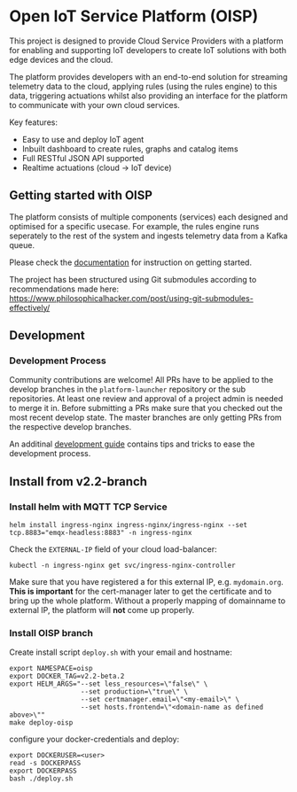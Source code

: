 
# Open IoT Service Platform (OISP)

This project is designed to provide Cloud Service Providers with a platform for enabling and supporting IoT developers to create IoT solutions with both edge devices and the cloud.

The platform provides developers with an end-to-end solution for streaming telemetry data to the cloud, applying rules (using the rules engine) to this data, triggering actuations whilst also providing an interface for the platform to communicate with your own cloud services.

Key features:

 * Easy to use and deploy IoT agent
 * Inbuilt dashboard to create rules, graphs and catalog items
 * Full RESTful JSON API supported
 * Realtime actuations (cloud -> IoT device)

## Getting started with OISP

The platform consists of multiple components (services) each designed and optimised for a specific usecase. For example, the rules engine runs seperately to the rest of the system and ingests telemetry data from a Kafka queue.

Please check the [documentation](https://platform-launcher.readthedocs.io/en/latest/) for instruction on getting started.

The project has been structured using Git submodules according to recommendations made here: https://www.philosophicalhacker.com/post/using-git-submodules-effectively/


## Development

### Development Process
Community contributions are welcome!
All PRs have to be applied to the develop branches in the ``platform-launcher`` repository or the sub repositories. At least one review and approval of a project admin is needed to merge it in.
Before submitting a PRs make sure that you checked out the most recent develop state.
The master branches are only getting PRs from the respective develop branches.

An additinal [development guide](https://platform-launcher.readthedocs.io/en/latest/development/developers_guide.html) contains tips and tricks to ease the development process.

## Install from v2.2-branch

### Install helm with MQTT TCP Service

``helm install ingress-nginx ingress-nginx/ingress-nginx --set tcp.8883="emqx-headless:8883" -n ingress-nginx``

Check the ``EXTERNAL-IP`` field of your cloud load-balancer:

``kubectl -n ingress-nginx get svc/ingress-nginx-controller``

Make sure that you have registered a <domain-name> for this external IP, e.g. ``mydomain.org``. **This is important** for the cert-manager later to get the certificate and to bring up the whole platform. Without a properly mapping of domainname to external IP, the platform will **not** come up properly.

### Install OISP branch

Create install script ``deploy.sh`` with your email and hostname:

```
export NAMESPACE=oisp
export DOCKER_TAG=v2.2-beta.2
export HELM_ARGS="--set less_resources=\"false\" \
                  --set production=\"true\" \
                  --set certmanager.email=\"<my-email>\" \
                  --set hosts.frontend=\"<domain-name as defined above>\""
make deploy-oisp

```

configure your docker-credentials and deploy:

```
export DOCKERUSER=<user>
read -s DOCKERPASS
export DOCKERPASS
bash ./deploy.sh
```
